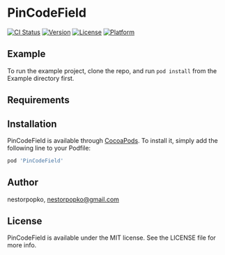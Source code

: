 # PinCodeField

[![CI Status](http://img.shields.io/travis/nestorpopko/PinCodeField.svg?style=flat)](https://travis-ci.org/nestorpopko/PinCodeField)
[![Version](https://img.shields.io/cocoapods/v/PinCodeField.svg?style=flat)](http://cocoapods.org/pods/PinCodeField)
[![License](https://img.shields.io/cocoapods/l/PinCodeField.svg?style=flat)](http://cocoapods.org/pods/PinCodeField)
[![Platform](https://img.shields.io/cocoapods/p/PinCodeField.svg?style=flat)](http://cocoapods.org/pods/PinCodeField)

## Example

To run the example project, clone the repo, and run `pod install` from the Example directory first.

## Requirements

## Installation

PinCodeField is available through [CocoaPods](http://cocoapods.org). To install
it, simply add the following line to your Podfile:

```ruby
pod 'PinCodeField'
```

## Author

nestorpopko, nestorpopko@gmail.com

## License

PinCodeField is available under the MIT license. See the LICENSE file for more info.
